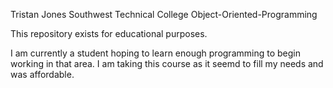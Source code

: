 Tristan Jones
Southwest Technical College
Object-Oriented-Programming

This repository exists for educational purposes.

I am currently a student hoping to learn enough programming to begin working in that area.
I am taking this course as it seemd to fill my needs and was affordable.
